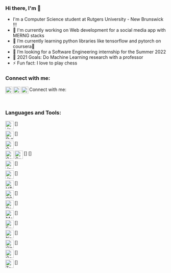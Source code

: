 ### Hi there, I'm  👋


- I'm a Computer Science student at Rutgers University - New Brunswick !!!
- 🔭 I'm currently working on Web development for a social media app with MERNG stacks
- 🌱 I’m currently learning python libraries like tensorflow and pytorch on coursera🤣 
- 👯 I’m looking for a Software Engineering internship for the Summer 2022 
- 🥅 2021 Goals: Do Machine Learning research with a professor 
- ⚡ Fun fact: I love to play chess


### Connect with me: 


Connect with me:
[<img align= "left" alt="Oladeji19 | Gmail" width= "22px" src="https://mail.google.com/mail/?tab=rm&authuser=0&ogbl" />][gmail] 
[<img align= "left" alt="Oladeji19 | Twitter" width= "22px" src="https://twitter.com/OladejiFagbewe1" />][twitter] 
[<img align= "left" alt="Oladeji19 | linkedin" width= "22px" src="https://www.linkedin.com/in/oladeji-fagbewesa-76b6a81a6/" />][linkedin] 

<br /> 

### Languages and Tools:

[<img align="left" alt="Java" width="26px" src= "https://camo.githubusercontent.com/fd711c3d9436a4c65d3268ff77bdc48196b2d876ba076e5b58467d319a6ff4da/68747470733a2f2f696d672e736869656c64732e696f2f62616467652f2d6a6176612d4533344138363f7374796c653d666c61742d737175617265266c6f676f3d6a617661" />] 

[<img align="left" alt="Python" width="26px" src= "https://camo.githubusercontent.com/66827c53581cfee18c55618697d74a3c6167932d3c1980fba2019ef7a3e553b0/68747470733a2f2f696d672e736869656c64732e696f2f62616467652f2d507974686f6e2d626c61636b3f7374796c653d666c61742d737175617265266c6f676f3d507974686f6e" />] 

[<img align="left" alt="C" width="26px" src= "https://camo.githubusercontent.com/3bb12e16842fe7eabbf684f38c5a9d21e0bb15bef2a0a6b252293575e0cf0d4a/68747470733a2f2f696d672e736869656c64732e696f2f62616467652f632532302d2532333030353939432e7376673f267374796c653d666c61742d737175617265266c6f676f3d63" />] 
 
[<img align="left" alt="C++" width="26px" src= "https://camo.githubusercontent.com/8f43425702111cf74b8533f47f540e0800740979cdd6a0d59fafef11d1287cc1/68747470733a2f2f696d672e736869656c64732e696f2f62616467652f2d432b2b2d3030353939433f7374796c653d666c61742d737175617265266c6f676f3d63" />] 
[<img align="left" alt="C++" width="26px" src= "https://camo.githubusercontent.com/8f43425702111cf74b8533f47f540e0800740979cdd6a0d59fafef11d1287cc1/68747470733a2f2f696d672e736869656c64732e696f2f62616467652f2d432b2b2d3030353939433f7374796c653d666c61742d737175617265266c6f676f3d63" />] 

[<img align="left" alt="JavaScript" width="26px" src= "https://camo.githubusercontent.com/cf1a0ef083a2372d7f66b4691d5d25bfd8c098f42871e8da90edb1f32ed187c4/68747470733a2f2f696d672e736869656c64732e696f2f62616467652f2d4a6176615363726970742d626c61636b3f7374796c653d666c61742d737175617265266c6f676f3d6a617661736372697074" />] 

[<img align="left" alt="JavaScript" width="26px" src= "https://camo.githubusercontent.com/cf1a0ef083a2372d7f66b4691d5d25bfd8c098f42871e8da90edb1f32ed187c4/68747470733a2f2f696d672e736869656c64732e696f2f62616467652f2d4a6176615363726970742d626c61636b3f7374796c653d666c61742d737175617265266c6f676f3d6a617661736372697074" />] 

[<img align="left" alt="HTML" width="26px" src= "https://camo.githubusercontent.com/0c3a16a22ae058cfe38a06dc9ea16404cf006409262f547c9ccfa3ec8b30f71e/68747470733a2f2f696d672e736869656c64732e696f2f62616467652f2d48544d4c352d4533344632363f7374796c653d666c61742d737175617265266c6f676f3d68746d6c35266c6f676f436f6c6f723d7768697465" />] 

[<img align="left" alt="CSS" width="26px" src= "https://camo.githubusercontent.com/2435c2a64789b8a71c701a1a593b4a6e6869789bfb0626e515dc2a6b6dffa6c5/68747470733a2f2f696d672e736869656c64732e696f2f62616467652f2d435353332d3135373242363f7374796c653d666c61742d737175617265266c6f676f3d63737333" />] 

[<img align="left" alt="React.JS" width="26px" src= "https://camo.githubusercontent.com/137a7a0f28f9e326bcc81a5a0bd853c86435143774c15642d827a5788e778667/68747470733a2f2f696d672e736869656c64732e696f2f62616467652f2d52656163742d626c61636b3f7374796c653d666c61742d737175617265266c6f676f3d7265616374" />] 

[<img align="left" alt="MongoDB" width="26px" src= "https://camo.githubusercontent.com/392fa71fd2737088b6d21ba33f3d2fb6e1ac7c61142cdbe56c1d688ecf781ab8/68747470733a2f2f696d672e736869656c64732e696f2f62616467652f2d4d6f6e676f44422d626c61636b3f7374796c653d666c61742d737175617265266c6f676f3d6d6f6e676f6462" />] 

[<img align="left" alt="Express.JS" width="26px" src= "https://camo.githubusercontent.com/1efd23026efa68fee5451d200e6658c748c07b5029470ac2bbc1770e7ddf15bc/68747470733a2f2f696d672e736869656c64732e696f2f62616467652f657870726573732e6a732532302d2532333430346435392e7376673f267374796c653d666c61742d737175617265" />] 

[<img align="left" alt="Node.JS" width="26px" src= "https://camo.githubusercontent.com/cec92673ea713fa89ba2ae2033daf5851f6f39393ff5b93231aa707d424638d9/68747470733a2f2f696d672e736869656c64732e696f2f62616467652f2d4e6f64656a732d626c61636b3f7374796c653d666c61742d737175617265266c6f676f3d4e6f64652e6a73" />] 

[<img align="left" alt="Git" width="26px" src= "https://camo.githubusercontent.com/edd3031a0956c904634f9a394267a6ba61e9a0bb95c9512a1fbc0725b4014d03/68747470733a2f2f696d672e736869656c64732e696f2f62616467652f2d4769742d626c61636b3f7374796c653d666c61742d737175617265266c6f676f3d676974" />] 
 
[<img align="left" alt="Google Cloud" width="26px" src= "https://camo.githubusercontent.com/9c789129e7259ef66a90802d64cf38ac9cdf5fd7ea8828b35e7e548c6413bd53/68747470733a2f2f696d672e736869656c64732e696f2f62616467652f476f6f676c65253230436c6f75642d626c61636b3f7374796c653d666c61742d737175617265266c6f676f3d676f6f676c652d636c6f7564" />] 

[<img align="left" alt="TensorFlow" width="26px" src= "https://camo.githubusercontent.com/39a9777b5e7b536c39ef60e8f73a3f59b7869217d7ef20a44d16543daba2e06d/68747470733a2f2f696d672e736869656c64732e696f2f62616467652f54656e736f72466c6f772532302d2532334646364630302e7376673f267374796c653d666c61742d737175617265266c6f676f3d54656e736f72466c6f77266c6f676f436f6c6f723d7768697465" />] 


<br /> 
<br /> 

[gmail]: https://mail.google.com/mail/?tab=rm&authuser=0&ogbl 
[twitter]: https://twitter.com/OladejiFagbewe1 
[linkedin]: https://www.linkedin.com/in/oladeji-fagbewesa-76b6a81a6/ 